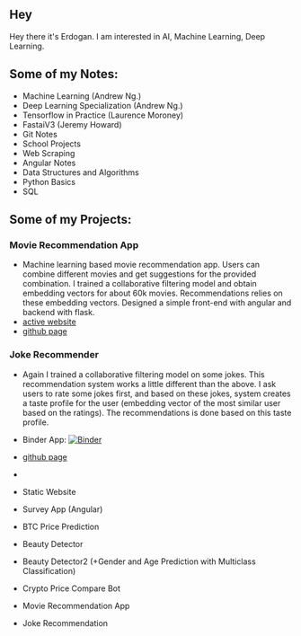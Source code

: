 ## Hey
Hey there it's Erdogan. I am interested in AI, Machine Learning, Deep Learning.

## Some of my Notes:
- Machine Learning (Andrew Ng.)
- Deep Learning Specialization (Andrew Ng.)
- Tensorflow in Practice (Laurence Moroney)
- FastaiV3 (Jeremy Howard)
- Git Notes
- School Projects
- Web Scraping
- Angular Notes
- Data Structures and Algorithms
- Python Basics
- SQL

## Some of my Projects:
### Movie Recommendation App
- Machine learning based movie recommendation app. Users can combine different movies and get suggestions for the provided combination. I trained a collaborative filtering model and obtain embedding vectors for about 60k movies. Recommendations relies on these embedding vectors. Designed a simple front-end with angular and backend with flask. 
- [active website](https://moviecocktail.netlify.app/)
- [github page](https://github.com/yildize/Movie-Cocktail-Project)

### Joke Recommender
- Again I trained a collaborative filtering model on some jokes. This recommendation system works a little different than the above. I ask users to rate some jokes first, and based on these jokes, system creates a taste profile for the user (embedding vector of the most similar user based on the ratings). The recommendations is done based on this taste profile.
- Binder App: [![Binder](https://mybinder.org/badge_logo.svg)](https://mybinder.org/v2/gh/yildize/CollaborativeFiltering_JesterApp/main?urlpath=voila%2Frender%2FjesterApp.ipynb)
- [github page](https://github.com/yildize/CollaborativeFiltering_JesterApp)
- [Kaggle Dataset]: (https://www.kaggle.com/vikashrajluhaniwal/jester-17m-jokes-ratings-dataset)


- Static Website
- Survey App (Angular)
- BTC Price Prediction
- Beauty Detector
- Beauty Detector2 (+Gender and Age Prediction with Multiclass Classification)
- Crypto Price Compare Bot
- Movie Recommendation App
- Joke Recommendation

